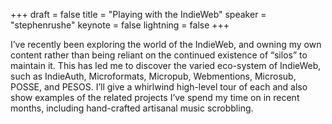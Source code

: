 +++
draft = false
title = "Playing with the IndieWeb"
speaker = "stephenrushe"
keynote = false
lightning = false
+++

I’ve recently been exploring the world of the IndieWeb, and owning my own content rather than being reliant on the continued existence of “silos” to maintain it. This has led me to discover the varied eco-system of IndieWeb, such as IndieAuth, Microformats, Micropub, Webmentions, Microsub, POSSE, and PESOS. I’ll give a whirlwind high-level tour of each and also show examples of the related projects I’ve spend my time on in recent months, including hand-crafted artisanal music scrobbling.
